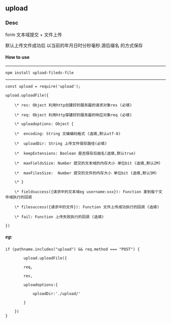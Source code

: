 ## upload

### Desc

 form 文本域提交 + 文件上传

 默认上传文件成功后 以当前的年月日时分秒毫秒.源后缀名 的方式保存

#### How to use

---------------------------------

`npm install upload-fileds-file `

--------------------------

	const upload = require('upload');

	upload.uploadFile({
	
		\* res: Object 利用http创建好的服务器的请求对象res (必填)
	
	   	\* req: Object 利用http穿建好的服务器的响应对象req (必填)
	
	   	\* uploadoptions: Object {
		
	   	\*  encoding: String 文编编码格式 (选填,默认utf-8)
	
	   	\*  uploadDir: String 上传文件保存路径(必填)
	
	  	\*  keepExtensions: Boolean 是否保存后缀名(选填,默认true)
	
	  	\*  maxFieldsSize: Number 提交的文本域的内存大小 单位bit (选填,默认2M)
	
	 	\*  maxFilesSize:  Number 提交的文件的内存大小 单位bit (选填,默认5M)
	
	  	\* }
	
	  	\* fieldsuccess({请求中的文本域eg username:xxx}): Function 拿到每个文件域执行的回调
		
	  	\* filesuccess({请求中的文件}): Function 文件上传成功执行的回调 (选填)
	
	 	\* fail: Function 上传失败执行的回调 (选填)

	})



##### eg:

 	if (pathname.includes("upload") && req.method === "POST") {
	
			upload.uploadFile({
		
			req,
			
			res,
		
			uploadoptions:{
		
				uploadDir:'./upload/'
		
			}

		})
	} 







